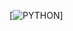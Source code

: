 [![PYTHON](https://img.shields.io/badge/PYTHON-3776AB?style=flat-square&logo=Python&logoColor=white)]
